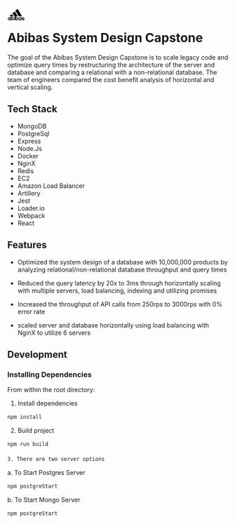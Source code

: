 <img src="abibas.jpg" align="left" width="40" height="40"> 
<br/>

# Abibas System Design Capstone

The goal of the Abibas System Design Capstone is to scale legacy code and optimize query times by restructuring the architecture of the server and database and comparing a relational with a non-relational database. The team of engineers compared the cost benefit analysis of horizontal and vertical scaling. 


## Tech Stack

- MongoDB
- PostgreSql
- Express
- Node.Js
- Docker
- NginX
- Redis
- EC2
- Amazon Load Balancer
- Artillery
- Jest
- Loader.io
- Webpack
- React

## Features 

- Optimized the system design of a database with 10,000,000 products by analyzing relational/non-relational database throughput and query times

- Reduced the query latency by 20x to 3ms through horizontally scaling with multiple servers, load balancing, indexing and utilizing promises 

- Increased the throughput of API calls from 250rps to 3000rps with 0% error rate

- scaled server and database horizontally using load balancing with NginX to utilize 6 servers

## Development

### Installing Dependencies

From within the root directory:

1. Install dependencies
```sh
npm install
  ```
2. Build project
```sh
npm run build

3. There are two server options 
  ```
a. To Start Postgres Server 
```sh
npm postgreStart
  ```

b. To Start Mongo Server 
```sh
npm postgreStart
  ```